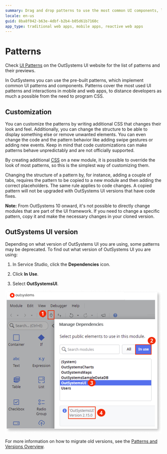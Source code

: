 ```yaml
---
summary: Drag and drop patterns to use the most common UI components, like calendar, tool tip, carousel, and many more.
locale: en-us
guid: 8ba8f042-b63e-4dbf-b2b4-b05d61b7160c
app_type: traditional web apps, mobile apps, reactive web apps
---
```


# Patterns

<div class="info" markdown="1">

Check <a href="https://outsystemsui.outsystems.com/OutSystemsUIWebsite/PatternOverview" title="Demos and previews of the patterns">UI Patterns</a> on the OutSystems UI website for the list of patterns and their previews.

</div>

In OutSystems you can use the pre-built patterns, which implement common UI patterns and components. Patterns cover the most used UI patterns and interactions in mobile and web apps, to distance developers as much a possible from the need to program CSS.

## Customization 

You can customize the patterns by writing additional CSS that changes their look and feel. Additionally, you can change the structure to be able to display something else or remove unwanted elements. You can even change the code and the pattern behavior like adding swipe gestures or adding new events. Keep in mind that code customizations can make patterns behave unpredictably and are not officially supported.

By creating additional [CSS](../look-feel/css.md) on a new module, it is possible to override the look of most patterns, so this is the simplest way of customizing them.

Changing the structure of a pattern by, for instance, adding a couple of tabs, requires the pattern to be copied to a new module and then adding the correct placeholders. The same rule applies to code changes. A copied pattern will not be upgraded with OutSystems UI versions that have code fixes.

**Note:** From OutSystems 10 onward, it's not possible to directly change modules that are part of the UI framework. If you need to change a specific pattern, copy it and make the necessary changes in your cloned version.

## OutSystems UI version

Depending on what version of OutSystems UI you are using, some patterns may be deprecated. To find out what version of OutSystems UI you are using:

1. In Service Studio, click the **Dependencies** icon.

1. Click **In Use**.

1. Select **OutSystemsUI**.

![OutSystems UI version](<images/os-version-ss.png>)

For more information on how to migrate old versions, see the [Patterns and Versions Overview](https://outsystemsui.outsystems.com/OutsystemsUiWebsite/MigrationOverview).
